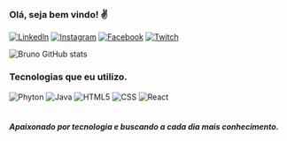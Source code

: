 
### Olá, seja bem vindo! ✌️
[![Linkedln](https://img.shields.io/badge/LinkedIn-0077B5?style=for-the-badge&logo=linkedin&logoColor=white)](https://www.linkedin.com/in/obrunomarciano/)
[![Instagram](https://img.shields.io/badge/Instagram-E4405F?style=for-the-badge&logo=instagram&logoColor=white)](https://www.instagram.com/obrunomarciano/)
[![Facebook](https://img.shields.io/badge/Facebook-1877F2?style=for-the-badge&logo=facebook&logoColor=white)](https://www.facebook.com/obrunomarciano/)
[![Twitch](	https://img.shields.io/badge/Twitch-9146FF?style=for-the-badge&logo=twitch&logoColor=white)](https://www.twitch.tv/obrunomarciano)

![Bruno GitHub stats](https://github-readme-stats.vercel.app/api?username=obrunomarciano&show_icons=true&theme=dracula)

### Tecnologias que eu utilizo. 
<div style="display: inline_block">
  <img align="center" alt="Phyton" src="https://img.shields.io/badge/Python-3776AB?style=for-the-badge&logo=python&logoColor=white" />
  <img align="center" alt="Java" src="https://img.shields.io/badge/JavaScript-F7DF1E?style=for-the-badge&logo=javascript&logoColor=black" />
  <img align="center" alt="HTML5" src="https://img.shields.io/badge/HTML5-E34F26?style=for-the-badge&logo=html5&logoColor=white" />
  <img align="center" alt="CSS" src="https://img.shields.io/badge/CSS3-1572B6?style=for-the-badge&logo=css3&logoColor=white" />
  <img align="center" alt="React" src="https://img.shields.io/badge/React-20232A?style=for-the-badge&logo=react&logoColor=61DAFB" />
  </div><br/>


##### Apaixonado por tecnologia e buscando a cada dia mais conhecimento.
